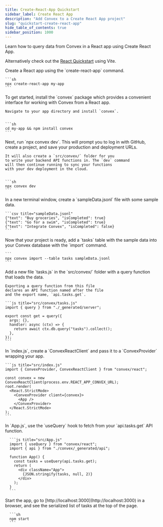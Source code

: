 ```yaml
---
title: Create-React-App Quickstart
sidebar_label: Create React App
description: "Add Convex to a Create React App project"
slug: "quickstart-create-react-app"
hide_table_of_contents: true
sidebar_position: 1000
---
```


Learn how to query data from Convex in a React app using Create React App.

Alternatively check out the [React Quickstart](/quickstart/react.mdx) using
Vite.

<StepByStep>
  <Step title="Create a React app">
    Create a React app using the `create-react-app` command.

    ```sh
    npx create-react-app my-app
    ```

  </Step>
  <Step title="Install the Convex client and server library">
    To get started, install the `convex`
    package which provides a convenient interface for working
    with Convex from a React app.

    Navigate to your app directory and install `convex`.


    ```sh
    cd my-app && npm install convex
    ```

  </Step>
  <Step title="Set up a Convex dev deployment">
    Next, run `npx convex dev`. This
    will prompt you to log in with GitHub,
    create a project, and save your production and deployment URLs.

    It will also create a `src/convex/` folder for you
    to write your backend API functions in. The `dev` command
    will then continue running to sync your functions
    with your dev deployment in the cloud.


    ```sh
    npx convex dev
    ```

  </Step>

  <Step title="Create sample data for your database">
    In a new terminal window, create a `sampleData.jsonl`
    file with some sample data.

    ```csv title="sampleData.jsonl"
    {"text": "Buy groceries", "isCompleted": true}
    {"text": "Go for a swim", "isCompleted": true}
    {"text": "Integrate Convex", "isCompleted": false}
    ```

  </Step>

  <Step title="Add the sample data to your database">
    Now that your project is ready, add a `tasks` table
    with the sample data into your Convex database with
    the `import` command.

    ```
    npx convex import --table tasks sampleData.jsonl
    ```

  </Step>

  <Step title="Expose a database query">
    Add a new file `tasks.js` in the `src/convex/` folder
    with a query function that loads the data.

    Exporting a query function from this file
    declares an API function named after the file
    and the export name, `api.tasks.get`.

    ```js title="src/convex/tasks.js"
    import { query } from "./_generated/server";

    export const get = query({
      args: {},
      handler: async (ctx) => {
        return await ctx.db.query("tasks").collect();
      },
    });
    ```

  </Step>

  <Step title="Connect the app to your backend">
    In `index.js`, create a `ConvexReactClient` and pass it to a `ConvexProvider`
    wrapping your app.

    ```js title="src/index.js"
    import { ConvexProvider, ConvexReactClient } from "convex/react";

    const convex = new ConvexReactClient(process.env.REACT_APP_CONVEX_URL);
    root.render(
      <React.StrictMode>
        <ConvexProvider client={convex}>
          <App />
        </ConvexProvider>
      </React.StrictMode>
    );
    ```

  </Step>

  <Step title="Display the data in your app">
      In `App.js`, use the `useQuery` hook to fetch from your `api.tasks.get`
      API function.

      ```js title="src/App.js"
      import { useQuery } from "convex/react";
      import { api } from "./convex/_generated/api";

      function App() {
        const tasks = useQuery(api.tasks.get);
        return (
          <div className="App">
            {JSON.stringify(tasks, null, 2)}
          </div>
        );
      }
      ```

  </Step>

  <Step title="Start the app">
      Start the app, go to [http://localhost:3000](http://localhost:3000) in a browser,
      and see the serialized list of tasks at the top of the page.

      ```sh
      npm start
      ```

  </Step>

</StepByStep>
